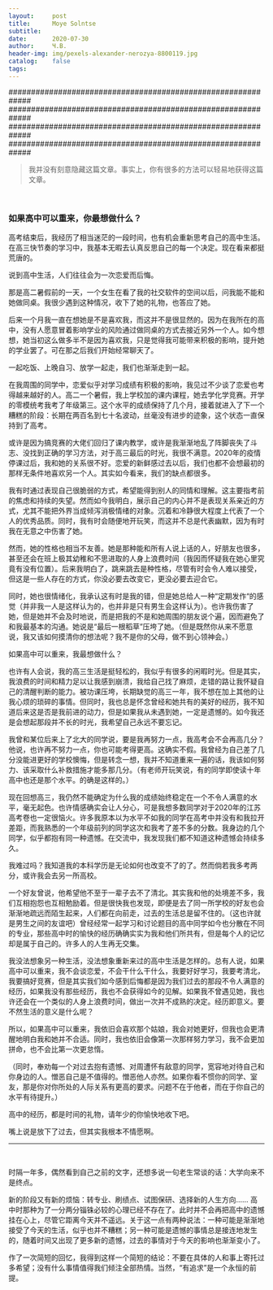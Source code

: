 ```yaml
---
layout:     post
title:      Moye Solntse
subtitle:   
date:       2020-07-30
author:     Ч.В.
header-img: img/pexels-alexander-nerozya-8800119.jpg
catalog:    false
tags:       
---
```



<script src="https://cdn.bootcdn.net/ajax/libs/blueimp-md5/2.18.0/js/md5.js"></script>
<script type="text/javascript">
loopy()
function loopy() {   
    var sWord = ""
    while (true) {
        sWord = prompt("Please input the correct password.") 
        if (sWord == null) {
		alert("Returning to index")
		window.location.href = 'https://w20chen.github.io';
		window.event.returnValue = false
        }
	else {
		md = md5(sWord)
		if (md == "76a2173be6393254e72ffa4d6df1030a" || 
			md == "30983fece105466d39c08e151da61104" || 
			md == "c08a6ee5d602cd7916c8b7d3cef8af98") {
			break;
		}
	}
    }
    alert("Password is correct!")   
}
</script> 

#############################################################
#############################################################
#############################################################
#############################################################

<blockquote>我并没有刻意隐藏这篇文章。事实上，你有很多的方法可以轻易地获得这篇文章。</blockquote><br>

### 如果高中可以重来，你最想做什么？

高考结束后，我经历了相当迷茫的一段时间，也有机会重新思考自己的高中生活。在高三快节奏的学习中，我基本无暇去认真反思自己的每一个决定。现在看来都挺荒唐的。<br>

说到高中生活，人们往往会为一次恋爱而后悔。<br>

那是高二暑假前的一天，一个女生在看了我的社交软件的空间以后，问我能不能和她做同桌。我很少遇到这种情况，收下了她的礼物，也答应了她。<br>

后来一个月我一直在想她是不是喜欢我，而这并不是很显然的。因为在我所在的高中，没有人愿意冒着影响学业的风险通过做同桌的方式去接近另外一个人。如今想想，她当初这么做多半不是因为喜欢我，只是觉得我可能带来积极的影响，提升她的学业罢了。可在那之后我们开始经常聊天了。<br>

一起吃饭、上晚自习、放学一起走，我们也渐渐走到一起。<br>

在我周围的同学中，恋爱似乎对学习成绩有积极的影响，我见过不少谈了恋爱也考得越来越好的人。高二一个暑假，我上学校加的课内课程，她去学化学竞赛。开学的零模统考我考了年级第三。这个水平的成绩保持了几个月，接着就进入了下一个糟糕的阶段：长期在两百名到七十名波动，丝毫没有进步的迹象，这个状态一直保持到了高考。<br>

或许是因为搞竞赛的大佬们回归了课内教学，或许是我渐渐地乱了阵脚丧失了斗志、没找到正确的学习方法，对于高三最后的时光，我很不满意。2020年的疫情停课过后，我和她的关系很不好。恋爱的新鲜感过去以后，我们也都不会想最初的那样无条件地喜欢另一个人。其实如今看来，我们的缺点都很多。<br>

我有时通过表现自己很脆弱的方式，希望能得到别人的同情和理解。这主要指考前的焦虑和持续的失望。然而如今我明白，展示自己的内心并不是表现关系亲近的方式，尤其不能把外界当成倾泻消极情绪的对象。沉着和冷静很大程度上代表了一个人的优秀品质。同时，我有时会随便地开玩笑，而这并不总是代表幽默，因为有时我在无意之中伤害了她。<br>

然而，她的性格也相当不友善。她是那种能和所有人说上话的人，好朋友也很多，甚至还会在班上极其幼稚和不思进取的人身上浪费时间（我因而怀疑我在她心里究竟有没有位置）。后来我明白了，跳来跳去是种性格，尽管有时会令人难以接受，但这是一些人存在的方式，你没必要去改变它，更没必要去迎合它。<br>

同时，她也很情绪化，我承认这有时是我的错，但是她总给人一种“定期发作“的感觉（并非我一人是这样认为的，也并非是只有男生会这样认为）。也许我伤害了她，但是她并不会及时地说，而是把我的不是和她周围的朋友说个遍，因而避免了和我最基本的沟通。她说是“最后一根稻草”压垮了她。（但是既然你从来不愿意说，我又该如何摸清你的想法呢？我不是你的父母，做不到心领神会。）<br>

如果高中可以重来，我最想做什么？<br>

也许有人会说，我的高三生活是挺轻松的，我似乎有很多的闲暇时光。但是其实，我浪费的时间和精力足以让我感到崩溃，我给自己找了麻烦，走错的路让我怀疑自己的清醒判断的能力。被功课压垮，长期缺觉的高三一年，我不想在加上其他的让我心烦的琐碎的事情。但同时，我也总是怀念曾经和她共有的美好的经历，我不知道后来这是否是我前进的动力，但是如果我从未遇到她，一定是遗憾的。如今我还是会想起那段并不长的时光，我希望自己永远不要忘记。<br>

我曾和某位后来上了北大的同学说，要是我再努力一点，我高考会不会再高几分？他说，也许再不努力一点，你也可能考得更高。这确实不假。我曾经为自己差了几分没能进更好的学校懊悔，但是转念一想，我并不知道重来一遍的话，我该如何努力、该采取什么补救措施才能多那几分。（有老师开玩笑说，有的同学即使读十年高中也还是那个水平。的确是这样的。）<br>

现在回想高三，我仍然不能确定为什么我的成绩始终稳定在一个不令人满意的水平，毫无起色。也许情感确实会让人分心，可是我想多数同学对于2020年的江苏高考卷也一定很恼火。许多我原本以为水平不如我的同学在高考中并没有和我拉开差距，而我熟悉的一个年级前列的同学这次和我考了差不多的分数。我身边的几个同学，似乎都抱有同一种遗憾。在交流中，我发现我们都不知道这种遗憾会持续多久。<br>

我难过吗？我知道我的本科学历是无论如何也改变不了的了。然而倘若我多考两分，或许我会去另一所高校。<br>

一个好友曾说，他希望他不至于一辈子去不了清北。其实我和他的处境差不多，我们互相抱怨也互相勉励着。但是很快我也发现，即便是去了同一所学校的好友也会渐渐地疏远而陌生起来，人们都在向前走，过去的生活总是留不住的。（这也许就是男生之间的友谊吧）曾经经常一起学习和讨论题目的高中同学如今也分散在不同的专业，那些高中时的愉快的经历确确实实为我和他们所共有，但是每个人的记忆却是属于自己的。许多人的人生再无交集。<br>

我没法想象另一种生活，没法想象重新来过的高中生活是怎样的。总有人说，如果高中可以重来，我不会谈恋爱，不会干什么干什么，我要好好学习，我要考清北，我要搞好竞赛，但是其实我们如今感到后悔都是因为我们过去的那段不令人满意的经历，如果我没有那些经历，我也不会获得如今的见解。如果我不曾遇见她，我也许还会在一个类似的人身上浪费时间，做出一次并不成熟的决定。经历即意义。要不然生活的意义是什么呢？<br>

所以，如果高中可以重来，我依旧会喜欢那个姑娘，我会对她更好，但我也会更清醒地明白我和她并不合适。同时，我也依旧会像第一次那样努力学习，我不会更加拼命，也不会比第一次更怠惰。<br>

（同时，奉劝每一个对过去抱有遗憾、对周遭怀有敌意的同学，宽容地对待自己和你身边的人。憎恶自己是不值得的。憎恶他人亦然。如果你看不惯你的同学、室友，那是你对你所处的人际关系有更高的要求。问题不在于他者，而在于你自己的水平有待提升。）<br>

高中的经历，都是时间的礼物，请年少的你愉快地收下吧。<br>

嘴上说是放下了过去，但其实我根本不情愿啊。<br>

--------

<br>

时隔一年多，偶然看到自己之前的文字，还想多说一句老生常谈的话：大学向来不是终点。<br>

新的阶段又有新的烦恼：转专业、刷绩点、试图保研、选择新的人生方向…… 高中时那种为了一分两分锱铢必较的心理已经不存在了。此时并不会再把高中的遗憾挂在心上，尽管它距离今天并不遥远。关于这一点有两种说法：一种可能是渐渐地接受了今天的生活，似乎也并不糟糕；另一种可能是遗憾的事情总是接连地发生的，随着时间又出现了更多新的遗憾，过去的事情对于今天的影响也渐渐变小了。<br>

作了一次简短的回忆，我得到这样一个简短的结论：不要在具体的人和事上寄托过多希望；没有什么事情值得我们倾注全部热情。当然，“有追求”是一个永恒的前提。<br>

